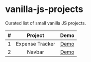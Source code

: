 # vanilla-js-projects

Curated list of small vanilla JS projects.

|  #  |     Project     |            Demo            |
| :-: | :-------------: | :------------------------: |
|  1  | Expense Tracker | [Demo](./expense-tracker/) |
|  2  |     Navbar      |     [Demo](./navbar/)      |
